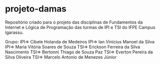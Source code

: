 # projeto-damas

Repositório criado para o projeto das disciplinas de Fundamentos da Internet e Lógica de Programação das turmas de IPI e TSI do IFPE Campus Igarassu.

Grupo:
IPI=> Cibele Holanda de Medeiros
IPI=> Ian Vinícius Manoel da Silva
IPI=> Maria Vitória Soares de Souza
TSI=> Erickson Ferreira da Silva Nascimento
TSI=> Bertonni Thiago de Souza Paz
TSI=> Everton Pereira da Silva Oliveira
TSI=> Marcelo Antonio de Menezes Júnior
